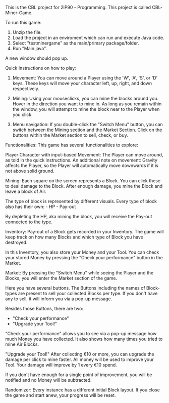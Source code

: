 This is the CBL project for 2IP90 - Programming.
This project is called CBL-Miner-Game.

To run this game:
1. Unzip the file.
2. Load the project in an enviroment which can run and execute Java code.
3. Select "testminergame" as the main/primary package/folder.
4. Run "Main.java".

A new window should pop up.

Quick Instructions on how to play:
1. Movement:
    You can move around a Player using the 'W', 'A', 'S', or 'D' keys.
    These keys will move your character left, up, right, and down respectively.

2. Mining:
    Using your mouseclicks, you can mine the blocks around you.
    Hover in the direction you want to mine in.
    As long as you remain within the window, you will attempt to mine the block near to the Player when you click.

3. Menu navigation:
    If you double-click the "Switch Menu" button, you can switch between the Mining section and the Market Section.
    Click on the buttons within the Market section to sell, check, or buy.



Functionalities:
This game has several functionalities to explore:

Player Character with input-based Movement:
The Player can move around, as told in the quick instructions.
An additional note on movement:
Gravity affects the Player, so the Player will automatically move downwards if it is not above solid ground.

Mining:
Each square on the screen represents a Block.
You can click these to deal damage to the Block.
After enough damage, you mine the Block and leave a block of Air.

The type of block is represented by different visuals.
Every type of block also has their own:
    - HP
    - Pay-out

By depleting the HP, aka mining the block, you will receive the Pay-out connected to the type.

Inventory:
Pay-out of a Block gets recorded in your Inventory.
The game will keep track on how many Blocks and  which type of Block you have destroyed.

In this Inventory, you also store your Money and your Tool.
You can check your stored Money by pressing the "Check your performance" button in the Market.

Market:
By pressing the "Switch Menu" while seeing the Player and the Blocks, you will enter the Market section of the game.

Here you have several buttons.
The Buttons including the names of Block-types are present to sell your collected Blocks per type.
If you don't have any to sell, it will inform you via a pop-up message.

Besides those Buttons, there are two:
- "Check your performance"
- "Upgrade your Tool!"

"Check your performance" allows you to see via a pop-up message how much Money you have collected.
It also shows how many times you tried to mine Air Blocks.

"Upgrade your Tool!"
After collecting €10 or more, you can upgrade the damage per click to mine faster.
All money will be used to improve your Tool.
Your damage will improve by 1 every €10 spend.

If you don't have enough for a single point of improvement, you will be notified and no Money will be subtracted.

Randomizer:
Every instance has a different initial Block layout.
If you close the game and start anew, your progress will be reset.